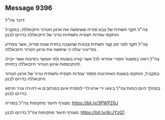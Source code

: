 ## Message 9396

דובר צה"ל:

צה״ל תקף תשתית של צבא סוריה ששימשה את ארגון הטרור חיזבאללה; במקביל הותקפו עמדות תצפית ותשתיות טרור של חיזבאללה בדרום לבנון

צה"ל תקף לפני זמן קצר תשתית צבאית שהוצבה בחזית שטח סוריה, אשר ממידע מודיעיני עולה כי שימשה את ארגון הטרור חיזבאללה. 

צה"ל רואה במשטר הסורי אחראי לכל אשר קורה בשטחו ולא יאפשר ניסיונות אשר יובילו להתבססות ארגון הטרור חיזבאללה בחזיתו.

במקביל, הותקפו בשעות האחרונות מספר עמדות תצפית ותשתית טרור של ארגון הטרור חיזבאללה בדרום לבנון. 

במהלך היום כוחות צה"ל ביצעו ירי ארטילרי להסרת איום במרחבים א-דהירה וטיר חרפא בדרום לבנון.

מצורף תיעוד מתקיפות צה"ל בסוריה: https://bit.ly/3PWPZ6J

מצורף תיעוד מתקיפות צה"ל בדרום לבנון: https://bit.ly/4cJYzQ1

